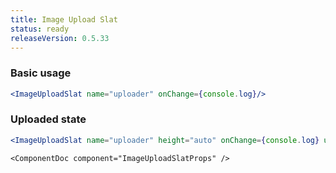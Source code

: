 ```yaml
---
title: Image Upload Slat
status: ready
releaseVersion: 0.5.33
---
```


### Basic usage 
```.jsx
<ImageUploadSlat name="uploader" onChange={console.log}/>
```

### Uploaded state 
```.jsx
<ImageUploadSlat name="uploader" height="auto" onChange={console.log} uploaded={true} value="https://images.pexels.com/photos/257360/pexels-photo-257360.jpeg?h=400" />
```

```!jsx
<ComponentDoc component="ImageUploadSlatProps" />
```
